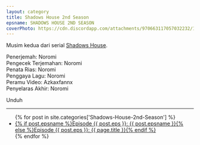 ```yaml
---
layout: category
title: Shadows House 2nd Season
epsname: SHADOWS HOUSE 2ND SEASON
coverPhoto: https://cdn.discordapp.com/attachments/970663117057032232/1023090125556678706/unknown.png
---
```


Musim kedua dari serial [Shadows House](https://a-1fansub.github.io/Shadows-House-Paketan).

Penerjemah: Noromi<br>
Pengecek Terjemahan: Noromi<br>
Penata Rias: Noromi<br>
Penggaya Lagu: Noromi<br>
Peramu Video: Azkaxfannx<br>
Penyelaras Akhir: Noromi<br>

Unduh

---
  <ul>
    {% for post in site.categories['Shadows-House-2nd-Season'] %}
  <li><a href="{{ site.baseurl }}{{ post.url }}">{% if post.epsname %}Episode {{ post.eps }}: {{ post.epsname }}{% else %}Episode {{ post.eps }}: {{ page.title }}{% endif %}</a></li>
  {% endfor %}
  </ul>